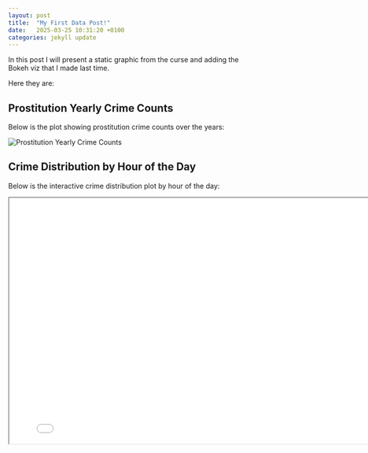 ```yaml
---
layout: post
title:  "My First Data Post!"
date:   2025-03-25 10:31:20 +0100
categories: jekyll update
---
```

In this post I will present a static graphic from the curse and adding the Bokeh viz that I made last time. 

Here they are:

## Prostitution Yearly Crime Counts

Below is the plot showing prostitution crime counts over the years:

![Prostitution Yearly Crime Counts](https://malinhanssen.github.io/assets/images/prostitution_yearly_crime_counts.png)

## Crime Distribution by Hour of the Day

Below is the interactive crime distribution plot by hour of the day:

<iframe src="/assets/html/crime_distribution.html" width="800" height="500"></iframe>
